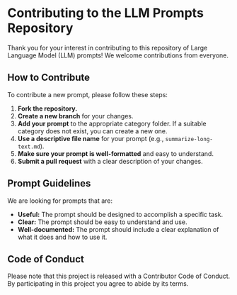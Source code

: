 # Contributing to the LLM Prompts Repository

Thank you for your interest in contributing to this repository of Large Language Model (LLM) prompts! We welcome contributions from everyone.

## How to Contribute

To contribute a new prompt, please follow these steps:

1.  **Fork the repository.**
2.  **Create a new branch** for your changes.
3.  **Add your prompt** to the appropriate category folder. If a suitable category does not exist, you can create a new one.
4.  **Use a descriptive file name** for your prompt (e.g., `summarize-long-text.md`).
5.  **Make sure your prompt is well-formatted** and easy to understand.
6.  **Submit a pull request** with a clear description of your changes.

## Prompt Guidelines

We are looking for prompts that are:

*   **Useful:** The prompt should be designed to accomplish a specific task.
*   **Clear:** The prompt should be easy to understand and use.
*   **Well-documented:** The prompt should include a clear explanation of what it does and how to use it.

## Code of Conduct

Please note that this project is released with a Contributor Code of Conduct. By participating in this project you agree to abide by its terms.
